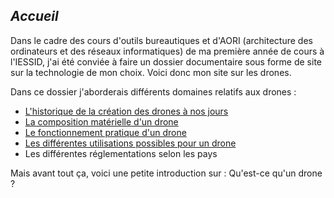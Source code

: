 ## ***Accueil***

Dans le cadre des cours d'outils bureautiques et d'AORI (architecture des ordinateurs et des réseaux informatiques) de ma première année de cours à l'IESSID, j'ai été conviée à faire un dossier documentaire sous forme de site sur la technologie de mon choix. Voici donc mon site sur les drones.

Dans ce dossier j'aborderais différents domaines relatifs aux drones :

<ul>
  <li><a href="historique.md"> L'historique de la création des drones à nos jours</a> </li>
  <li><a href="cm.md">La composition matérielle d'un drone </a></li>
  <li><a href="fonct.md">Le fonctionnement pratique d'un drone </a></li>
  <li><a href="uti.md">Les différentes utilisations possibles pour un drone </a></li>
  <li>Les différentes réglementations selon les pays </li>
  </ul>

Mais avant tout ça, voici une petite introduction sur : Qu'est-ce qu'un drone ?
